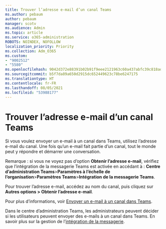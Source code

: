 ```yaml
---
title: Trouver l’adresse e-mail d’un canal Teams
ms.author: pebaum
author: pebaum
manager: scotv
ms.audience: Admin
ms.topic: article
ms.service: o365-administration
ROBOTS: NOINDEX, NOFOLLOW
localization_priority: Priority
ms.collection: Adm_O365
ms.custom:
- "9002512"
- "5580"
ms.openlocfilehash: 9042d372e88391b02b91f9eee2121963c60a437abfc39c818adcfcb76a17357b
ms.sourcegitcommit: b5f7da89a650d2915dc652449623c78be6247175
ms.translationtype: HT
ms.contentlocale: fr-FR
ms.lasthandoff: 08/05/2021
ms.locfileid: "53988177"
---
```

# <a name="find-the-email-address-for-a-teams-channel"></a>Trouver l’adresse e-mail d’un canal Teams

Si vous voulez envoyer un e-mail à un canal dans Teams, utilisez l’adresse e-mail du canal. Une fois qu’un e-mail fait partie d’un canal, tout le monde peut y répondre et démarrer une conversation.

Remarque : si vous ne voyez pas d’option **Obtenir l’adresse e-mail**, vérifiez que l’intégration de la messagerie Teams est activée en accédant à : **Centre d’administration Teams**>**Paramètres à l’échelle de l’organisation**>**Paramètres Teams**>**Intégration de la messagerie Teams**.

Pour trouver l’adresse e-mail, accédez au nom du canal, puis cliquez sur **Autres options > Obtenir l’adresse e-mail**.

Pour plus d’informations, voir [Envoyer un e-mail à un canal dans Teams](https://support.office.com/article/send-an-email-to-a-channel-in-teams-d91db004-d9d7-4a47-82e6-fb1b16dfd51e).

Dans le centre d’administration Teams, les administrateurs peuvent décider si les utilisateurs peuvent envoyer des e-mails à un canal dans Teams. En savoir plus sur la gestion de l’[intégration de la messagerie](https://docs.microsoft.com/microsoftteams/enable-features-office-365#email-integration).

